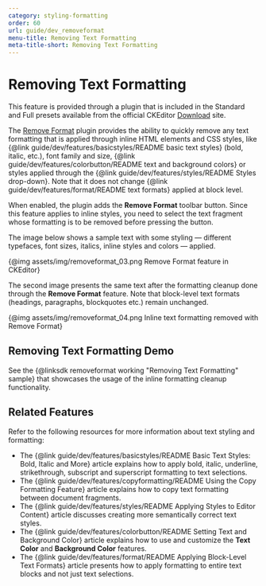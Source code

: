 ```yaml
---
category: styling-formatting
order: 60
url: guide/dev_removeformat
menu-title: Removing Text Formatting
meta-title-short: Removing Text Formatting
---
```

<!--
Copyright (c) 2003-2019, CKSource - Frederico Knabben. All rights reserved.
For licensing, see LICENSE.md.
-->

# Removing Text Formatting

<info-box info="">
 This feature is provided through a plugin that is included in the Standard and Full presets available from the official CKEditor <a href="https://ckeditor.com/ckeditor-4/download/">Download</a> site.
</info-box>

The [Remove Format](https://ckeditor.com/cke4/addon/removeformat) plugin provides the ability to quickly remove any text formatting that is applied through inline HTML elements and CSS styles, like {@link guide/dev/features/basicstyles/README basic text styles} (bold, italic, etc.), font family and size, {@link guide/dev/features/colorbutton/README text and background colors} or styles applied through the {@link guide/dev/features/styles/README Styles drop-down}. Note that it does not change {@link guide/dev/features/format/README text formats} applied at block level.

When enabled, the plugin adds the **Remove Format** toolbar button. Since this feature applies to inline styles, you need to select the text fragment whose formatting is to be removed before pressing the button.

The image below shows a sample text with some styling &mdash; different typefaces, font sizes, italics, inline styles and colors &mdash; applied.

{@img assets/img/removeformat_03.png Remove Format feature in CKEditor}

The second image presents the same text after the formatting cleanup done through the **Remove Format** feature. Note that block-level text formats (headings, paragraphs, blockquotes etc.) remain unchanged.

{@img assets/img/removeformat_04.png Inline text formatting removed with Remove Format}

## Removing Text Formatting Demo

See the {@linksdk removeformat working "Removing Text Formatting" sample} that showcases the usage of the inline formatting cleanup functionality.

## Related Features

Refer to the following resources for more information about text styling and formatting:

* The {@link guide/dev/features/basicstyles/README Basic Text Styles: Bold, Italic and More} article explains how to apply bold, italic, underline, strikethrough, subscript and superscript formatting to text selections.
* The {@link guide/dev/features/copyformatting/README Using the Copy Formatting Feature} article explains how to copy text formatting between document fragments.
* The {@link guide/dev/features/styles/README Applying Styles to Editor Content} article discusses creating more semantically correct text styles.
* The {@link guide/dev/features/colorbutton/README Setting Text and Background Color} article explains how to use and customize the **Text Color** and **Background Color** features.
* The {@link guide/dev/features/format/README Applying Block-Level Text Formats} article presents how to apply formatting to entire text blocks and not just text selections.

